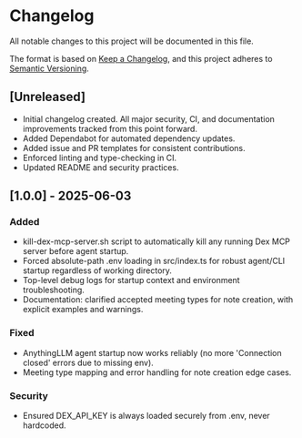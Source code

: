 # Changelog

All notable changes to this project will be documented in this file.

The format is based on [Keep a Changelog](https://keepachangelog.com/en/1.0.0/), and this project adheres to [Semantic Versioning](https://semver.org/spec/v2.0.0.html).

## [Unreleased]
- Initial changelog created. All major security, CI, and documentation improvements tracked from this point forward.
- Added Dependabot for automated dependency updates.
- Added issue and PR templates for consistent contributions.
- Enforced linting and type-checking in CI.
- Updated README and security practices.

## [1.0.0] - 2025-06-03
### Added
- kill-dex-mcp-server.sh script to automatically kill any running Dex MCP server before agent startup.
- Forced absolute-path .env loading in src/index.ts for robust agent/CLI startup regardless of working directory.
- Top-level debug logs for startup context and environment troubleshooting.
- Documentation: clarified accepted meeting types for note creation, with explicit examples and warnings.

### Fixed
- AnythingLLM agent startup now works reliably (no more 'Connection closed' errors due to missing env).
- Meeting type mapping and error handling for note creation edge cases.

### Security
- Ensured DEX_API_KEY is always loaded securely from .env, never hardcoded.
